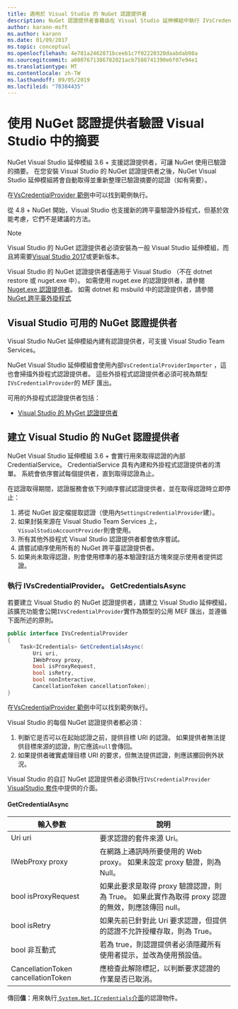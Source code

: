 ```yaml
---
title: 適用於 Visual Studio 的 NuGet 認證提供者
description: NuGet 認證提供者會藉由在 Visual Studio 延伸模組中執行 IVsCredentialProvider 介面，藉以向摘要進行驗證。
author: karann-msft
ms.author: karann
ms.date: 01/09/2017
ms.topic: conceptual
ms.openlocfilehash: 4e781a2462871bceeb1c7f02220320daabdab98a
ms.sourcegitcommit: a0807671386782021acb7588741390e6f07e94e1
ms.translationtype: MT
ms.contentlocale: zh-TW
ms.lasthandoff: 09/05/2019
ms.locfileid: "70384435"
---
```

# <a name="authenticating-feeds-in-visual-studio-with-nuget-credential-providers"></a>使用 NuGet 認證提供者驗證 Visual Studio 中的摘要

NuGet Visual Studio 延伸模組 3.6 + 支援認證提供者，可讓 NuGet 使用已驗證的摘要。
在您安裝 Visual Studio 的 NuGet 認證提供者之後，NuGet Visual Studio 延伸模組將會自動取得並重新整理已驗證摘要的認證（如有需要）。

在[VsCredentialProvider 範例](https://github.com/NuGet/Samples/tree/master/VsCredentialProvider)中可以找到範例執行。

從 4.8 + NuGet 開始，Visual Studio 也支援新的跨平臺驗證外掛程式，但基於效能考慮，它們不是建議的方法。

> [!Note]
> Visual Studio 的 NuGet 認證提供者必須安裝為一般 Visual Studio 延伸模組，而且將需要[Visual Studio 2017](http://aka.ms/vs/15/release/vs_enterprise.exe)或更新版本。
>
> Visual Studio 的 NuGet 認證提供者僅適用于 Visual Studio （不在 dotnet restore 或 nuget.exe 中）。 如需使用 nuget.exe 的認證提供者，請參閱[Nuget.exe 認證提供者](nuget-exe-Credential-providers.md)。
> 如需 dotnet 和 msbuild 中的認證提供者，請參閱[NuGet 跨平臺外掛程式](nuget-cross-platform-authentication-plugin.md)

## <a name="available-nuget-credential-providers-for-visual-studio"></a>Visual Studio 可用的 NuGet 認證提供者

Visual Studio NuGet 延伸模組內建有認證提供者，可支援 Visual Studio Team Services。

NuGet Visual Studio 延伸模組會使用內部`VsCredentialProviderImporter` ，這也會掃描外掛程式認證提供者。 這些外掛程式認證提供者必須可視為類型`IVsCredentialProvider`的 MEF 匯出。

可用的外掛程式認證提供者包括：

- [Visual Studio 的 MyGet 認證提供者](http://docs.myget.org/docs/reference/credential-provider-for-visual-studio)

## <a name="creating-a-nuget-credential-provider-for-visual-studio"></a>建立 Visual Studio 的 NuGet 認證提供者

NuGet Visual Studio 延伸模組 3.6 + 會實行用來取得認證的內部 CredentialService。 CredentialService 具有內建和外掛程式認證提供者的清單。 系統會依序嘗試每個提供者，直到取得認證為止。

在認證取得期間，認證服務會依下列順序嘗試認證提供者，並在取得認證時立即停止：

1. 將從 NuGet 設定檔提取認證（使用內`SettingsCredentialProvider`建）。
1. 如果封裝來源在 Visual Studio Team Services 上， `VisualStudioAccountProvider`則會使用。
1. 所有其他外掛程式 Visual Studio 認證提供者都會依序嘗試。
1. 請嘗試順序使用所有的 NuGet 跨平臺認證提供者。
1. 如果尚未取得認證，則會使用標準的基本驗證對話方塊來提示使用者提供認證。

### <a name="implementing-ivscredentialprovidergetcredentialsasync"></a>執行 IVsCredentialProvider。 GetCredentialsAsync

若要建立 Visual Studio 的 NuGet 認證提供者，請建立 Visual Studio 延伸模組，該擴充功能會公開`IVsCredentialProvider`實作為類型的公用 MEF 匯出，並遵循下面所述的原則。

```cs
public interface IVsCredentialProvider
{
    Task<ICredentials> GetCredentialsAsync(
        Uri uri,
        IWebProxy proxy,
        bool isProxyRequest,
        bool isRetry,
        bool nonInteractive,
        CancellationToken cancellationToken);
}
```

在[VsCredentialProvider 範例](https://github.com/NuGet/Samples/tree/master/VsCredentialProvider)中可以找到範例執行。

Visual Studio 的每個 NuGet 認證提供者都必須：

1. 判斷它是否可以在起始認證之前，提供目標 URI 的認證。 如果提供者無法提供目標來源的認證，則它應該`null`會傳回。
1. 如果提供者確實處理目標 URI 的要求，但無法提供認證，則應該擲回例外狀況。

Visual Studio 的自訂 NuGet 認證提供者必須執行`IVsCredentialProvider` [VisualStudio 套件](https://www.nuget.org/packages/NuGet.VisualStudio/)中提供的介面。

#### <a name="getcredentialasync"></a>GetCredentialAsync

| 輸入參數 |說明|
| ----------------|-----------|
| Uri uri | 要求認證的套件來源 Uri。|
| IWebProxy proxy | 在網路上通訊時所要使用的 Web proxy。 如果未設定 proxy 驗證，則為 Null。 |
| bool isProxyRequest | 如果此要求是取得 proxy 驗證認證，則為 True。 如果此實作為取得 proxy 認證的無效，則應該傳回 null。 |
| bool isRetry | 如果先前已針對此 Uri 要求認證，但提供的認證不允許授權存取，則為 True。 |
| bool 非互動式 | 若為 true，則認證提供者必須隱藏所有使用者提示，並改為使用預設值。 |
| CancellationToken cancellationToken | 應檢查此解除標記，以判斷要求認證的作業是否已取消。 |

傳回**值**：用來執行[ `System.Net.ICredentials`介面](/dotnet/api/system.net.icredentials?view=netstandard-2.0)的認證物件。
